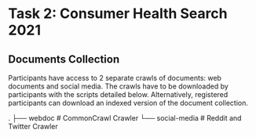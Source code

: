 # Task 2: Consumer Health Search 2021

## Documents Collection
Participants have access to 2 separate crawls of documents: web documents and social media. The crawls have to be downloaded by participants with the scripts detailed below. Alternatively, registered participants can download an indexed version of the document collection.


 .
	├── webdoc              # CommonCrawl Crawler
	└── social-media        # Reddit and Twitter Crawler